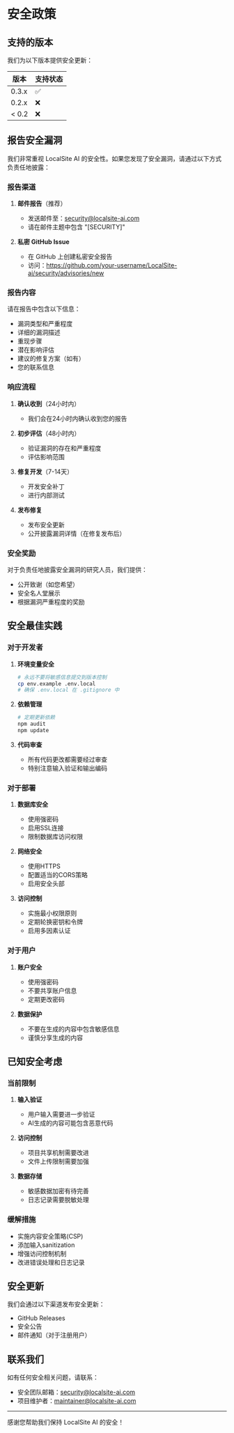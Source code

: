 # 安全政策

## 支持的版本

我们为以下版本提供安全更新：

| 版本 | 支持状态 |
| --- | --- |
| 0.3.x | :white_check_mark: |
| 0.2.x | :x: |
| < 0.2 | :x: |

## 报告安全漏洞

我们非常重视 LocalSite AI 的安全性。如果您发现了安全漏洞，请通过以下方式负责任地披露：

### 报告渠道

1. **邮件报告**（推荐）
   - 发送邮件至：security@localsite-ai.com
   - 请在邮件主题中包含 "[SECURITY]"

2. **私密 GitHub Issue**
   - 在 GitHub 上创建私密安全报告
   - 访问：https://github.com/your-username/LocalSite-ai/security/advisories/new

### 报告内容

请在报告中包含以下信息：

- 漏洞类型和严重程度
- 详细的漏洞描述
- 重现步骤
- 潜在影响评估
- 建议的修复方案（如有）
- 您的联系信息

### 响应流程

1. **确认收到**（24小时内）
   - 我们会在24小时内确认收到您的报告

2. **初步评估**（48小时内）
   - 验证漏洞的存在和严重程度
   - 评估影响范围

3. **修复开发**（7-14天）
   - 开发安全补丁
   - 进行内部测试

4. **发布修复**
   - 发布安全更新
   - 公开披露漏洞详情（在修复发布后）

### 安全奖励

对于负责任地披露安全漏洞的研究人员，我们提供：

- 公开致谢（如您希望）
- 安全名人堂展示
- 根据漏洞严重程度的奖励

## 安全最佳实践

### 对于开发者

1. **环境变量安全**
   ```bash
   # 永远不要将敏感信息提交到版本控制
   cp env.example .env.local
   # 确保 .env.local 在 .gitignore 中
   ```

2. **依赖管理**
   ```bash
   # 定期更新依赖
   npm audit
   npm update
   ```

3. **代码审查**
   - 所有代码更改都需要经过审查
   - 特别注意输入验证和输出编码

### 对于部署

1. **数据库安全**
   - 使用强密码
   - 启用SSL连接
   - 限制数据库访问权限

2. **网络安全**
   - 使用HTTPS
   - 配置适当的CORS策略
   - 启用安全头部

3. **访问控制**
   - 实施最小权限原则
   - 定期轮换密钥和令牌
   - 启用多因素认证

### 对于用户

1. **账户安全**
   - 使用强密码
   - 不要共享账户信息
   - 定期更改密码

2. **数据保护**
   - 不要在生成的内容中包含敏感信息
   - 谨慎分享生成的内容

## 已知安全考虑

### 当前限制

1. **输入验证**
   - 用户输入需要进一步验证
   - AI生成的内容可能包含恶意代码

2. **访问控制**
   - 项目共享机制需要改进
   - 文件上传限制需要加强

3. **数据存储**
   - 敏感数据加密有待完善
   - 日志记录需要脱敏处理

### 缓解措施

- 实施内容安全策略(CSP)
- 添加输入sanitization
- 增强访问控制机制
- 改进错误处理和日志记录

## 安全更新

我们会通过以下渠道发布安全更新：

- GitHub Releases
- 安全公告
- 邮件通知（对于注册用户）

## 联系我们

如有任何安全相关问题，请联系：

- 安全团队邮箱：security@localsite-ai.com
- 项目维护者：maintainer@localsite-ai.com

---

感谢您帮助我们保持 LocalSite AI 的安全！ 